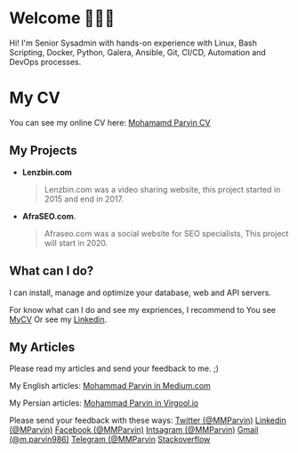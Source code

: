# Welcome :blue_heart::blue_heart::blue_heart:   

Hi! I'm Senior Sysadmin with hands-on experience with Linux, Bash Scripting, Docker, Python, Galera, Ansible, Git, CI/CD, Automation and DevOps processes.


# My CV

You can see my online CV here:
[Mohamamd Parvin CV](http://mycv.mparvin.ir)

## My Projects

- **Lenzbin.com**
	> Lenzbin.com was a video sharing website, this project started in 2015 and end in 2017.

- **AfraSEO.com**.
	> Afraseo.com was a social website for SEO specialists, This project will start in 2020.


## What can I do?

I can install, manage and optimize your database, web and API servers.

For know what can I do and see my expriences, I recommend to You see [MyCV](http://mycv.mparvin.ir) Or see my [Linkedin](https://www.linkedin.com/in/mparvin/).

## My Articles

Please read my articles and send your feedback to me. ;)

My English articles:
[Mohammad Parvin in Medium.com](https://medium.com/@MMParvin)

My Persian articles:
[Mohammad Parvin in Virgool.io](https://virgool.io/@MMParvin/)

Please send your feedback with these ways:
[Twitter (@MMParvin)](http://twitter.com/mmparvin)
[Linkedin (@MParvin)](https://www.linkedin.com/in/mparvin/)
[Facebook (@MMParvin)](facebook.com/mmparvin)
[Intsagram (@MMParvin)](http://instagram.com/mmparvin/)
[Gmail (@m.parvin986)](mailto:m.parvin986@gmail.com)
[Telegram (@MMParvin]([https://t.me/mmparvin)
[Stackoverflow](https://stackoverflow.com/users/story/4170985)

